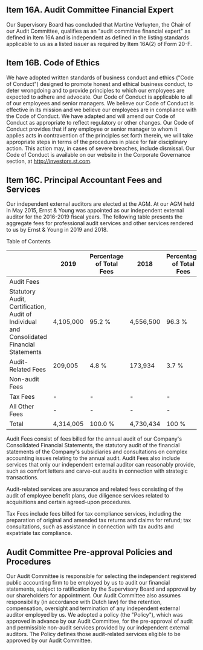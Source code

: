## Item 16A. Audit Committee Financial Expert

Our Supervisory Board has concluded that Martine Verluyten, the Chair of our Audit Committee, qualifies as an "audit committee financial expert" as defined in Item 16A and is independent as defined in the listing standards applicable to us as a listed issuer as required by Item 16A(2) of Form 20-F.

## Item 16B. Code of Ethics

We have adopted written standards of business conduct and ethics ("Code of Conduct") designed to promote honest and ethical business conduct, to deter wrongdoing and to provide principles to which our employees are expected to adhere and advocate. Our Code of Conduct is applicable to all of our employees and senior managers. We believe our Code of Conduct is effective in its mission and we believe our employees are in compliance with the Code of Conduct. We have adapted and will amend our Code of Conduct as appropriate to reflect regulatory or other changes. Our Code of Conduct provides that if any employee or senior manager to whom it applies acts in contravention of the principles set forth therein, we will take appropriate steps in terms of the procedures in place for fair disciplinary action. This action may, in cases of severe breaches, include dismissal. Our Code of Conduct is available on our website in the Corporate Governance section, at http://investors.st.com.

## Item 16C. Principal Accountant Fees and Services

Our independent external auditors are elected at the AGM. At our AGM held in May 2015, Ernst & Young was appointed as our independent external auditor for the 2016-2019 fiscal years. The following table presents the aggregate fees for professional audit services and other services rendered to us by Ernst & Young in 2019 and 2018.

Table of Contents

|                                                                                            | 2019      | Percentage of Total Fees   | 2018      | Percentage of Total Fees   |
|--------------------------------------------------------------------------------------------|-----------|----------------------------|-----------|----------------------------|
| Audit Fees                                                                                 |           |                            |           |                            |
| Statutory Audit, Certification, Audit of Individual  and Consolidated Financial Statements | 4,105,000 | 95.2 %                     | 4,556,500 | 96.3 %                     |
| Audit-Related Fees                                                                         | 209,005   | 4.8 %                      | 173,934   | 3.7 %                      |
| Non-audit Fees                                                                             |           |                            |           |                            |
| Tax Fees                                                                                   | -         | -                          | -         | -                          |
| All Other Fees                                                                             | -         | -                          | -         | -                          |
| Total                                                                                      | 4,314,005 | 100.0 %                    | 4,730,434 | 100 %                      |

Audit Fees consist of fees billed for the annual audit of our Company's Consolidated Financial Statements, the statutory audit of the financial statements of the Company's subsidiaries and consultations on complex accounting issues relating to the annual audit. Audit Fees also include services that only our independent external auditor can reasonably provide, such as comfort letters and carve-out audits in connection with strategic transactions.

Audit-related services are assurance and related fees consisting of the audit of employee benefit plans, due diligence services related to acquisitions and certain agreed-upon procedures.

Tax Fees include fees billed for tax compliance services, including the preparation of original and amended tax returns and claims for refund; tax consultations, such as assistance in connection with tax audits and expatriate tax compliance.

## Audit Committee Pre-approval Policies and Procedures

Our Audit Committee is responsible for selecting the independent registered public accounting firm to be employed by us to audit our financial statements, subject to ratification by the Supervisory Board and approval by our shareholders for appointment. Our Audit Committee also assumes responsibility (in accordance with Dutch law) for the retention, compensation, oversight and termination of any independent external auditor employed by us. We adopted a policy (the "Policy"), which was approved in advance by our Audit Committee, for the pre-approval of audit and permissible non-audit services provided by our independent external auditors. The Policy defines those audit-related services eligible to be approved by our Audit Committee.